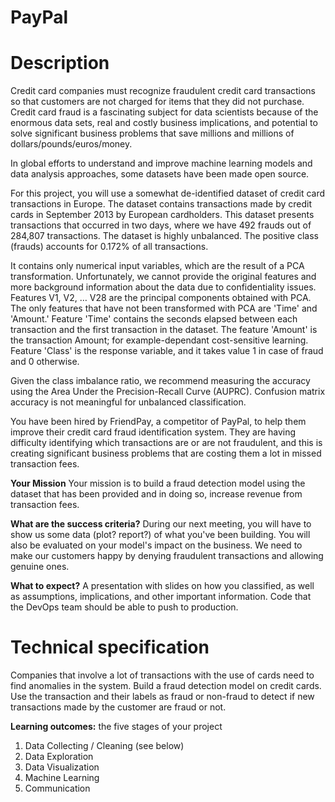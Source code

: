 # PayPal

# Description

Credit card companies must recognize fraudulent credit card transactions so that customers are not charged for items that they did not purchase. Credit card fraud is a fascinating subject for data scientists because of the enormous data sets, real and costly business implications, and potential to solve significant business problems that save millions and millions of dollars/pounds/euros/money.

In global efforts to understand and improve machine learning models and data analysis approaches, some datasets have been made open source.

For this project, you will use a somewhat de-identified dataset of credit card transactions in Europe. The dataset contains transactions made by credit cards in September 2013 by European cardholders.
This dataset presents transactions that occurred in two days, where we have 492 frauds out of 284,807 transactions. The dataset is highly unbalanced. The positive class (frauds) accounts for 0.172% of all transactions.

It contains only numerical input variables, which are the result of a PCA transformation. Unfortunately, we cannot provide the original features and more background information about the data due to confidentiality issues. Features V1, V2, … V28 are the principal components obtained with PCA. The only features that have not been transformed with PCA are 'Time' and 'Amount.' Feature 'Time' contains the seconds elapsed between each transaction and the first transaction in the dataset. The feature 'Amount' is the transaction Amount; for example-dependant cost-sensitive learning. Feature 'Class' is the response variable, and it takes value 1 in case of fraud and 0 otherwise.

Given the class imbalance ratio, we recommend measuring the accuracy using the Area Under the Precision-Recall Curve (AUPRC). Confusion matrix accuracy is not meaningful for unbalanced classification.

You have been hired by FriendPay, a competitor of PayPal, to help them improve their credit card fraud identification system. They are having difficulty identifying which transactions are or are not fraudulent, and this is creating significant business problems that are costing them a lot in missed transaction fees.

**Your Mission**
Your mission is to build a fraud detection model using the dataset that has been provided and in doing so, increase revenue from transaction fees.

**What are the success criteria?**
During our next meeting, you will have to show us some data (plot? report?) of what you've been building.
You will also be evaluated on your model's impact on the business. We need to make our customers happy by denying fraudulent transactions and allowing genuine ones.

**What to expect?**
A presentation with slides on how you classified, as well as assumptions, implications, and other important information.
Code that the DevOps team should be able to push to production.

# Technical specification

Companies that involve a lot of transactions with the use of cards need to find anomalies in the system. Build a fraud detection model on credit cards. Use the transaction and their labels as fraud or non-fraud to detect if new transactions made by the customer are fraud or not.

**Learning outcomes:** the five stages of your project

1. Data Collecting / Cleaning (see below)
2. Data Exploration
3. Data Visualization
4. Machine Learning
5. Communication
